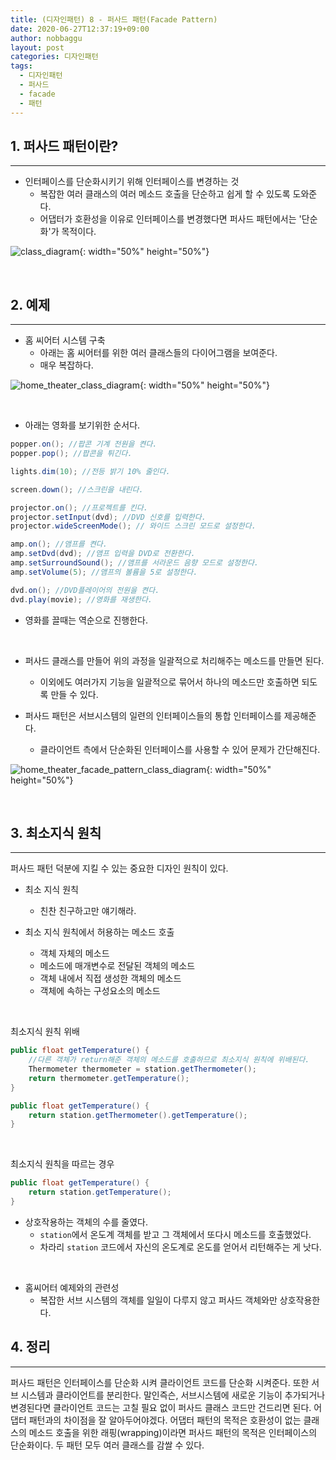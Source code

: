 ```yaml
---
title: (디자인패턴) 8 - 퍼사드 패턴(Facade Pattern)
date: 2020-06-27T12:37:19+09:00
author: nobbaggu
layout: post
categories: 디자인패턴
tags:
  - 디자인패턴
  - 퍼사드
  - facade
  - 패턴
---
```


## 1. 퍼사드 패턴이란? ##
----

+ 인터페이스를 단순화시키기 위해 인터페이스를 변경하는 것
	+ 복잡한 여러 클래스의 여러 메소드 호출을 단순하고 쉽게 할 수 있도록 도와준다.
	+ 어댑터가 호환성을 이유로 인터페이스를 변경했다면 퍼사드 패턴에서는 '단순화'가 목적이다.

![class_diagram](https://nobbaggu.github.io/images/designpattern/facadepattern/class_diagram.jpg){: width="50%" height="50%"}

<br>

## 2. 예제 ##
----

+ 홈 씨어터 시스템 구축
	+ 아래는 홈 씨어터를 위한 여러 클래스들의 다이어그램을 보여준다.
	+ 매우 복잡하다.

![home_theater_class_diagram](https://nobbaggu.github.io/images/designpattern/facadepattern/home_theater_class_diagram.jpg){: width="50%" height="50%"}

<br>

+ 아래는 영화를 보기위한 순서다.

~~~ java
popper.on(); //팝콘 기계 전원을 켠다.
popper.pop(); //팝콘을 튀긴다.

lights.dim(10); //전등 밝기 10% 줄인다.

screen.down(); //스크린을 내린다.

projector.on(); //프로젝트를 킨다.
projector.setInput(dvd); //DVD 신호를 입력한다.
projector.wideScreenMode(); // 와이드 스크린 모드로 설정한다.

amp.on(); //앰프를 켠다.
amp.setDvd(dvd); //앰프 입력을 DVD로 전환한다.
amp.setSurroundSound(); //앰프를 서라운드 음향 모드로 설정한다.
amp.setVolume(5); //앰프의 볼륨을 5로 설정한다.

dvd.on(); //DVD플레이어의 전원을 켠다.
dvd.play(movie); //영화를 재생한다.
~~~

+ 영화를 끌때는 역순으로 진행한다.

<br>

+ 퍼사드 클래스를 만들어 위의 과정을 일괄적으로 처리해주는 메소드를 만들면 된다.
	+ 이외에도 여러가지 기능을 일괄적으로 묶어서 하나의 메소드만 호출하면 되도록 만들 수 있다.
	
+ 퍼사드 패턴은 서브시스템의 일련의 인터페이스들의 통합 인터페이스를 제공해준다.
	+ 클라이언트 측에서 단순화된 인터페이스를 사용할 수 있어 문제가 간단해진다.

![home_theater_facade_pattern_class_diagram](https://nobbaggu.github.io/images/designpattern/facadepattern/home_theater_facade_pattern_class_diagram.jpg){: width="50%" height="50%"}
	
<br>

## 3. 최소지식 원칙 ##
----

퍼사드 패턴 덕분에 지킬 수 있는 중요한 디자인 원칙이 있다.

+ 최소 지식 원칙
	+ 친찬 친구하고만 얘기해라.

+ 최소 지식 원칙에서 허용하는 메소드 호출
	+ 객체 자체의 메소드
	+ 메소드에 매개변수로 전달된 객체의 메소드
	+ 객체 내에서 직접 생성한 객체의 메소드
	+ 객체에 속하는 구성요소의 메소드
	
<br>

최소지식 원칙 위배

~~~ java
public float getTemperature() {
	//다른 객체가 return해준 객체의 메소드를 호출하므로 최소지식 원칙에 위배된다.
	Thermometer thermometer = station.getThermometer();
	return thermometer.getTemperature();
}

public float getTemperature() {
	return station.getThermometer().getTemperature();
}
~~~

<br>

최소지식 원칙을 따르는 경우

~~~ java
public float getTemperature() {
	return station.getTemperature();
}
~~~

+ 상호작용하는 객체의 수를 줄였다.
	+ `station`에서 온도계 객체를 받고 그 객체에서 또다시 메소드를 호출했었다.
	+ 차라리 `station` 코드에서 자신의 온도계로 온도를 얻어서 리턴해주는 게 낫다.

<br>

+ 홈씨어터 예제와의 관련성
	+ 복잡한 서브 시스템의 객체를 일일이 다루지 않고 퍼사드 객체와만 상호작용한다.

## 4. 정리 ##
----

퍼사드 패턴은 인터페이스를 단순화 시켜 클라이언트 코드를 단순화 시켜준다. 또한 서브 시스템과 클라이언트를 분리한다. 말인즉슨, 서브시스템에 새로운 기능이 추가되거나 변경된다면 클라이언트 코드는 고칠 필요 없이 퍼사드 클래스 코드만 건드리면 된다. 어댑터 패턴과의 차이점을 잘 알아두어야겠다. 어댑터 패턴의 목적은 호환성이 없는 클래스의 메소드 호출을 위한 래핑(wrapping)이라면 퍼사드 패턴의 목적은 인터페이스의 단순화이다. 두 패턴 모두 여러 클래스를 감쌀 수 있다.